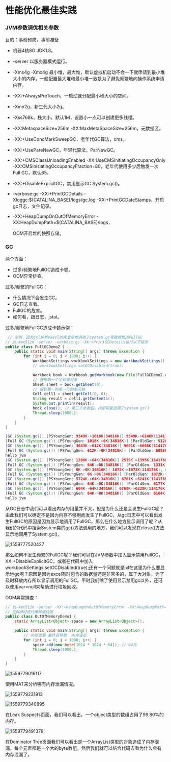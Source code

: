 # 性能优化最佳实践

### JVM参数调优相关参数

目的：事前预防，事前准备

* 机器4核8G JDK1.8。
* -server 以服务器模式运行。
* -Xms4g -Xmx4g 最小堆，最大堆，默认虚拟机启动不会一下就申请到最小堆大小的内存，一般配置最大堆和最小堆一致是为了避免频繁地向操作系统申请内存。

* -XX:+AlwaysPreTouch，一启动就分配最小堆大小的空间。

* -Xmn2g，新生代大小2g。

* -Xss768k，栈大小，默认1M，设置小一点可以创建更多线程。

* -XX:MetaspaceSize=256m -XX:MaxMetaSpaceSize=256m，元数据区。

* -XX:+UseConcMarkSweepGC，老年代GC算法，cms。

* -XX:+UsePareNewGC，年轻代算法，ParNewGC。

* -XX:+CMSClassUnloadingEnabled -XX:UseCMSInitiatingOccupancyOnly -XX:CMSInisiatingOccupancyFraction=80，老年代使用多少后触发一次Full GC，默认65。

* -XX:+DisableExplicitGC，禁用显示GC System.gc()。

* -verbose:gc -XX:+PrintGCDetails -Xloggc:$(CATALINA_BASE)/logs/gc.log -XX:+PrintGCDateStamps，开启gc日志，文件记录。

* -XX:+HeapDumpOnOutOfMemoryError -XX:HeapDumpPath=$(CATALINA_BASE)/logs，

  OOM开启堆的快照存储。

### GC

两个方面：

* 过多/频繁地FullGC造成卡顿。
* OOM异常排查。

过多/频繁的FullGC：

* 什么情况下会发生GC。
* GC日志查看。
* FullGC的危害。
* 如何看，跟日志，jstat。

过多/频繁地FullGC造成卡顿示例：

```java
 // 示例，因为jxl解析execl的库显示地调用了system.gc导致频繁的FullGC
// 以-Xmx512m -server -verbose:gc -XX:+PrintGCDetails运行以下程序
public class FullGCDemo2 {
    public static void main(String[] args) throws Exception {
        for (int i = 0; i < 1000; i++) {
            WorkbookSettings workbookSettings = new WorkbookSettings();
            // workbookSettings.setGCDisabled(true);

            Workbook book = Workbook.getWorkbook(new File(FullGCDemo2.class.getClassLoader().getResource("FullGCDemo2.xls").getFile()), workbookSettings);
            // 获得第一个工作表对象
            Sheet sheet = book.getSheet(0);
            // 得到第一列第一行的单元格
            Cell cell1 = sheet.getCell(0, 0);
            String result = cell1.getContents();
            System.out.println(result);
            book.close(); // 第三方依赖包，内部可能适用了system.gc()
            Thread.sleep(2000L);
        }
    }
}

[GC (System.gc()) [PSYoungGen: 9349K->1018K(34816K)] 9349K->6146K(114176K), 0.0784150 secs] [Times: user=0.06 sys=0.02, real=0.08 secs] 
[Full GC (System.gc()) [PSYoungGen: 1018K->0K(34816K)] [ParOldGen: 5128K->6048K(79360K)] 6146K->6048K(114176K), [Metaspace: 3368K->3368K(1056768K)], 0.0632982 secs] [Times: user=0.03 sys=0.00, real=0.06 secs] 
[GC (System.gc()) [PSYoungGen: 3643K->612K(34816K)] 9691K->6668K(114176K), 0.0762409 secs] [Times: user=0.00 sys=0.00, real=0.08 secs] 
[Full GC (System.gc()) [PSYoungGen: 612K->0K(34816K)] [ParOldGen: 6056K->1331K(79360K)] 6668K->1331K(114176K), [Metaspace: 4497K->4497K(1056768K)], 0.0779176 secs] [Times: user=0.05 sys=0.00, real=0.08 secs] 
hello jvm
[GC (System.gc()) [PSYoungGen: 1208K->64K(34816K)] 2539K->1395K(114176K), 0.0098761 secs] [Times: user=0.02 sys=0.00, real=0.01 secs] 
[Full GC (System.gc()) [PSYoungGen: 64K->0K(34816K)] [ParOldGen: 1331K->1072K(79360K)] 1395K->1072K(114176K), [Metaspace: 4503K->4503K(1056768K)], 0.0440298 secs] [Times: user=0.02 sys=0.00, real=0.04 secs] 
[GC (System.gc()) [PSYoungGen: 0K->0K(34816K)] 1072K->1072K(114176K), 0.0039751 secs] [Times: user=0.03 sys=0.00, real=0.00 secs] 
[Full GC (System.gc()) [PSYoungGen: 0K->0K(34816K)] [ParOldGen: 1072K->1057K(79360K)] 1072K->1057K(114176K), [Metaspace: 4503K->4503K(1056768K)], 0.0335152 secs] [Times: user=0.02 sys=0.00, real=0.03 secs] 
[GC (System.gc()) [PSYoungGen: 5724K->64K(34816K)] 6781K->6241K(114176K), 0.0150811 secs] [Times: user=0.02 sys=0.00, real=0.02 secs] 
[Full GC (System.gc()) [PSYoungGen: 64K->0K(34816K)] [ParOldGen: 6177K->6164K(79360K)] 6241K->6164K(114176K), [Metaspace: 4503K->4503K(1056768K)], 0.0360077 secs] [Times: user=0.09 sys=0.00, real=0.04 secs] 
[GC (System.gc()) [PSYoungGen: 604K->64K(34816K)] 6768K->6228K(114176K), 0.0019336 secs] [Times: user=0.00 sys=0.00, real=0.00 secs] 
[Full GC (System.gc()) [PSYoungGen: 64K->0K(34816K)] [ParOldGen: 6164K->1070K(79360K)] 6228K->1070K(114176K), [Metaspace: 4505K->4505K(1056768K)], 0.0167356 secs] [Times: user=0.02 sys=0.00, real=0.02 secs] 
hello jvm
```

从GC日志中我们可以看出内存的用量并不大，但是为什么还是会发生FullGC呢？由此我们可以确定不是因为内存不够用而发生了FullGC，从gc日志中可以看出发生FullGC的原因是因为显示地调用了FullGC，那么在什么地方显示调用了呢？从我们的代码中搜索System类的gc()方法调用的地方，我们可以发现在close()方法显示地调用了System.gc()。

![1559777520427](C:\Users\zhu\AppData\Roaming\Typora\typora-user-images\1559777520427.png)

那么如何不发生频繁的FullGC呢？我们可以在JVM参数中加入显示禁用FullGC，-XX:+DisableExplicitGC，或者在代码中加入workbookSettings.setGCDisabled(true);还有一个问题就是jxl在这里为什么要显示地gc呢？原因是因为excel有时包含的数据量还是非常多的，属于大对象，为了及时释放内存所以显示调用的FullGC。平时我们除了使用显示禁用gc以外，还可以使用var=null来帮助进行垃圾回收。

OOM异常排查：

```java
// 以-Xmx512m -server -XX:+HeapDumpOnOutOfMemoryError -XX:HeapDumpPath=filepath运行下面程序
// 在OOM时进行堆转储快照
public class OutOfMemoryDemo1 {
    static ArrayList<Object> space = new ArrayList<Object>();

    public static void main(String[] args) throws Exception {
        // 内存泄漏 最终会导致  内存溢出
        for (int i = 0; i < 1000; i++) {
            space.add(new byte[1024 * 1024 * 64]); // 64兆
            Thread.sleep(3000L);
        }
    }
}
```

![1559779016117](C:\Users\zhu\AppData\Roaming\Typora\typora-user-images\1559779016117.png)

使用MAT来分析哪有内存泄漏情况。

![1559779231913](C:\Users\zhu\AppData\Roaming\Typora\typora-user-images\1559779231913.png)

![1559779340895](C:\Users\zhu\AppData\Roaming\Typora\typora-user-images\1559779340895.png)

在Leak Suspects页面，我们可以看出，一个object类型的数组占用了99.80%的内存。

![1559779491378](C:\Users\zhu\AppData\Roaming\Typora\typora-user-images\1559779491378.png)

在Dominator Tree页面我们可以看出是一个ArrayList类型的对象造成了内存泄漏，每个元素都是一个大的byte数组。然后我们就可以结合代码去看为什么会有内存泄漏了。

